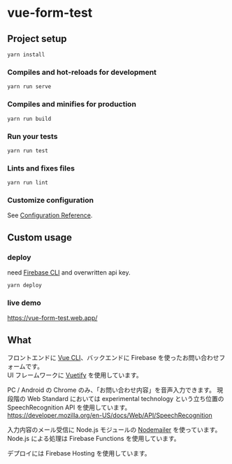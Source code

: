 # vue-form-test

## Project setup
```
yarn install
```

### Compiles and hot-reloads for development
```
yarn run serve
```

### Compiles and minifies for production
```
yarn run build
```

### Run your tests
```
yarn run test
```

### Lints and fixes files
```
yarn run lint
```

### Customize configuration
See [Configuration Reference](https://cli.vuejs.org/config/).

## Custom usage

### deploy
need [Firebase CLI](https://firebase.google.com/docs/cli/) and overwritten api key.
```
yarn deploy
```

### live demo
https://vue-form-test.web.app/

## What
フロントエンドに [Vue CLI](https://cli.vuejs.org/)、バックエンドに Firebase を使ったお問い合わせフォームです。  
UI フレームワークに [Vuetify](https://vuetifyjs.com/) を使用しています。

PC / Android の Chrome のみ、「お問い合わせ内容」を音声入力できます。
現段階の Web Standard においては experimental technology という立ち位置の SpeechRecognition API を使用しています。   
https://developer.mozilla.org/en-US/docs/Web/API/SpeechRecognition

入力内容のメール受信に Node.js モジュールの [Nodemailer](https://nodemailer.com/) を使っています。Node.js による処理は Firebase Functions を使用しています。

デプロイには Firebase Hosting を使用しています。
